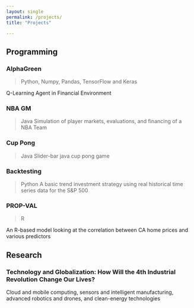 ```yaml
---
layout: single
permalink: /projects/
title: "Projects"

---
```


## Programming 

### AlphaGreen
> Python, Numpy, Pandas, TensorFlow and Keras

Q-Learning Agent in Financial Environment

### NBA GM
> Java
Simulation of player markets, evaluations, and financing of a NBA Team

### Cup Pong
> Java
Slider-bar java cup pong game

### Backtesting
> Python
A basic trend investment strategy using real historical time series data for the S&P 500

### PROP-VAL
> R 

An R-based model looking at the correlation between CA home prices and various predictors

## Research

### Technology and Globalization: How Will the 4th Industrial Revolution Change Our Lives?
Cloud and mobile computing, sensors and intelligent manufacturing, advanced robotics and drones, and clean-energy technologies

